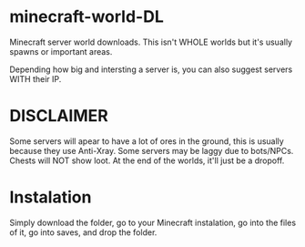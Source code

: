 # minecraft-world-DL
Minecraft server world downloads.
This isn't WHOLE worlds but it's usually spawns or important areas.

Depending how big and intersting a server is, you can also suggest servers WITH their IP.

# DISCLAIMER
Some servers will apear to have a lot of ores in the ground, this is usually because they use Anti-Xray.
Some servers may be laggy due to bots/NPCs.
Chests will NOT show loot.
At the end of the worlds, it'll just be a dropoff.

# Instalation
Simply download the folder, go to your Minecraft instalation, go into the files of it, go into saves, and drop the folder.
